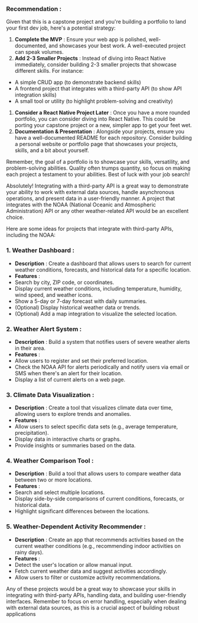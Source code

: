 ### **Recommendation** :

Given that this is a capstone project and you're building a portfolio to land your first dev job, here's a potential strategy:

1. **Complete the MVP** : Ensure your web app is polished, well-documented, and showcases your best work. A well-executed project can speak volumes.
2. **Add 2-3 Smaller Projects** : Instead of diving into React Native immediately, consider building 2-3 smaller projects that showcase different skills. For instance:

* A simple CRUD app (to demonstrate backend skills)
* A frontend project that integrates with a third-party API (to show API integration skills)
* A small tool or utility (to highlight problem-solving and creativity)

1. **Consider a React Native Project Later** : Once you have a more rounded portfolio, you can consider diving into React Native. This could be porting your capstone project or a new, simpler app to get your feet wet.
2. **Documentation & Presentation** : Alongside your projects, ensure you have a well-documented README for each repository. Consider building a personal website or portfolio page that showcases your projects, skills, and a bit about yourself.

Remember, the goal of a portfolio is to showcase your skills, versatility, and problem-solving abilities. Quality often trumps quantity, so focus on making each project a testament to your abilities. Best of luck with your job search!



Absolutely! Integrating with a third-party API is a great way to demonstrate your ability to work with external data sources, handle asynchronous operations, and present data in a user-friendly manner. A project that integrates with the NOAA (National Oceanic and Atmospheric Administration) API or any other weather-related API would be an excellent choice.

Here are some ideas for projects that integrate with third-party APIs, including the NOAA:

### 1.  **Weather Dashboard** :

* **Description** : Create a dashboard that allows users to search for current weather conditions, forecasts, and historical data for a specific location.
* **Features** :
* Search by city, ZIP code, or coordinates.
* Display current weather conditions, including temperature, humidity, wind speed, and weather icons.
* Show a 5-day or 7-day forecast with daily summaries.
* (Optional) Display historical weather data or trends.
* (Optional) Add a map integration to visualize the selected location.

### 2.  **Weather Alert System** :

* **Description** : Build a system that notifies users of severe weather alerts in their area.
* **Features** :
* Allow users to register and set their preferred location.
* Check the NOAA API for alerts periodically and notify users via email or SMS when there's an alert for their location.
* Display a list of current alerts on a web page.

### 3.  **Climate Data Visualization** :

* **Description** : Create a tool that visualizes climate data over time, allowing users to explore trends and anomalies.
* **Features** :
* Allow users to select specific data sets (e.g., average temperature, precipitation).
* Display data in interactive charts or graphs.
* Provide insights or summaries based on the data.

### 4.  **Weather Comparison Tool** :

* **Description** : Build a tool that allows users to compare weather data between two or more locations.
* **Features** :
* Search and select multiple locations.
* Display side-by-side comparisons of current conditions, forecasts, or historical data.
* Highlight significant differences between the locations.

### 5.  **Weather-Dependent Activity Recommender** :

* **Description** : Create an app that recommends activities based on the current weather conditions (e.g., recommending indoor activities on rainy days).
* **Features** :
* Detect the user's location or allow manual input.
* Fetch current weather data and suggest activities accordingly.
* Allow users to filter or customize activity recommendations.

Any of these projects would be a great way to showcase your skills in integrating with third-party APIs, handling data, and building user-friendly interfaces. Remember to focus on error handling, especially when dealing with external data sources, as this is a crucial aspect of building robust applications

